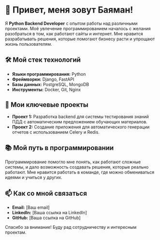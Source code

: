 # 👋 Привет, меня зовут Баяман!

Я **Python Backend Developer** с опытом работы над различными проектами. Моё увлечение программированием началось с желания разобраться в том, как работают сайты и интернет. Мне нравится разрабатывать решения, которые помогают бизнесу расти и упрощают жизнь пользователям.

## 🛠️ Мой стек технологий

- **Языки программирования:** Python
- **Фреймворки:** Django, FastAPI
- **Базы данных:** PostgreSQL, MongoDB
- **Инструменты:** Docker, Git, Nginx

## 🌟 Мои ключевые проекты

- **Проект 1:** Разработка backend для системы тестирования знаний ПДД с автоматическим предложением обучающих материалов.
- **Проект 2:** Создание приложения для автоматического генерации отчетов с использованием Celery и Redis.

## 📚 Мой путь в программировании

Программирование помогло мне понять, как работают сложные системы, и дало возможность создавать решения, которые реально работают. Мне нравится работать в команде, где можно обмениваться идеями и учиться у других.

## 📫 Как со мной связаться

- **Email:** [Ваш email]
- **LinkedIn:** [Ваша ссылка на LinkedIn]
- **GitHub:** [Ваша ссылка на GitHub]

Спасибо за внимание! Буду рад сотрудничеству и интересным проектам.

